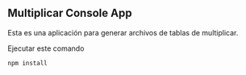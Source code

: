 ## Multiplicar Console App

Esta es una aplicación para generar archivos de 
tablas de multiplicar.

Ejecutar este comando

`````
npm install
`````